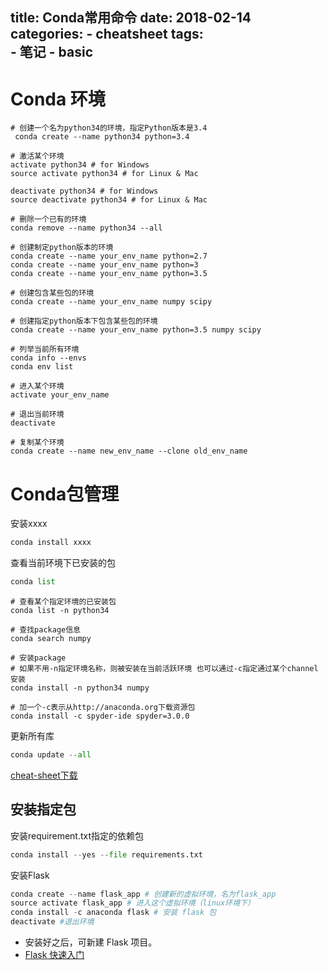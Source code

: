 ﻿title: Conda常用命令
date: 2018-02-14
categories: 
		- cheatsheet
tags:  
		- 笔记
		- basic
---

# Conda 环境

```
# 创建一个名为python34的环境，指定Python版本是3.4
 conda create --name python34 python=3.4

# 激活某个环境
activate python34 # for Windows
source activate python34 # for Linux & Mac

deactivate python34 # for Windows
source deactivate python34 # for Linux & Mac

# 删除一个已有的环境
conda remove --name python34 --all

# 创建制定python版本的环境
conda create --name your_env_name python=2.7
conda create --name your_env_name python=3
conda create --name your_env_name python=3.5

# 创建包含某些包的环境
conda create --name your_env_name numpy scipy

# 创建指定python版本下包含某些包的环境
conda create --name your_env_name python=3.5 numpy scipy

# 列举当前所有环境
conda info --envs
conda env list

# 进入某个环境
activate your_env_name

# 退出当前环境
deactivate 

# 复制某个环境
conda create --name new_env_name --clone old_env_name 
```
<!-- more -->

# Conda包管理

安装xxxx

```python
conda install xxxx
```

查看当前环境下已安装的包

```python
conda list
```

```
# 查看某个指定环境的已安装包
conda list -n python34

# 查找package信息
conda search numpy

# 安装package
# 如果不用-n指定环境名称，则被安装在当前活跃环境 也可以通过-c指定通过某个channel安装
conda install -n python34 numpy 

# 加一个-c表示从http://anaconda.org下载资源包
conda install -c spyder-ide spyder=3.0.0
```

更新所有库

```python
conda update --all
```

[cheat-sheet下载](https://conda.io/docs/_downloads/conda-cheatsheet.pdf)

## 安装指定包

安装requirement.txt指定的依赖包

```python
conda install --yes --file requirements.txt
```

安装Flask

```python
conda create --name flask_app # 创建新的虚拟环境，名为flask_app
source activate flask_app # 进入这个虚拟环境（linux环境下）
conda install -c anaconda flask # 安装 flask 包
deactivate #退出环境
```

-	安装好之后，可新建 Flask 项目。
-	[Flask 快速入门](http://docs.jinkan.org/docs/flask/quickstart.html#quickstart)

